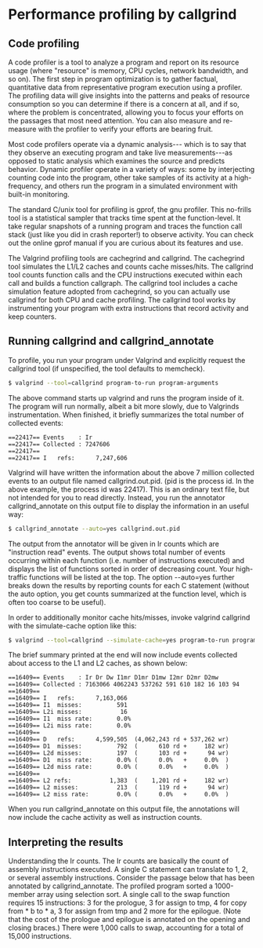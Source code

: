 # Performance profiling by callgrind


## Code profiling

A code profiler is a tool to analyze a program and report on its resource usage
(where "resource" is memory, CPU cycles, network bandwidth, and so on). The
first step in program optimization is to gather factual, quantitative data from
representative program execution using a profiler. The profiling data will give
insights into the patterns and peaks of resource consumption so you can
determine if there is a concern at all, and if so, where the problem is
concentrated, allowing you to focus your efforts on the passages that most need
attention. You can also measure and re-measure with the profiler to verify your
efforts are bearing fruit.

Most code profilers operate via a dynamic analysis--- which is to say that they
observe an executing program and take live measurements---as opposed to static
analysis which examines the source and predicts behavior. Dynamic profiler
operate in a variety of ways: some by interjecting counting code into the
program, other take samples of its activity at a high-frequency, and others run
the program in a simulated environment with built-in monitoring.

The standard C/unix tool for profiling is gprof, the gnu profiler. This
no-frills tool is a statistical sampler that tracks time spent at the
function-level. It take regular snapshots of a running program and traces the
function call stack (just like you did in crash reporter!) to observe activity.
You can check out the online gprof manual if you are curious about its features
and use.

The Valgrind profiling tools are cachegrind and callgrind. The cachegrind tool
simulates the L1/L2 caches and counts cache misses/hits. The callgrind tool
counts function calls and the CPU instructions executed within each call and
builds a function callgraph. The callgrind tool includes a cache simulation
feature adopted from cachegrind, so you can actually use callgrind for both CPU
and cache profiling. The callgrind tool works by instrumenting your program
with extra instructions that record activity and keep counters.

## Running callgrind and callgrind_annotate

To profile, you run your program under Valgrind and explicitly request the
callgrind tool (if unspecified, the tool defaults to memcheck).

```sh
$ valgrind --tool=callgrind program-to-run program-arguments
```

The above command starts up valgrind and runs the program inside of it. The
program will run normally, albeit a bit more slowly, due to Valgrinds
instrumentation. When finished, it briefly summarizes the total number of
collected events:

```
==22417== Events    : Ir
==22417== Collected : 7247606
==22417==
==22417== I   refs:      7,247,606
```

Valgrind will have written the information about the above 7 million collected
events to an output file named callgrind.out.pid. (pid is the process id. In
the above example, the process id was 22417). This is an ordinary text file,
but not intended for you to read directly. Instead, you run the annotator
callgrind_annotate on this output file to display the information in an useful
way:

```sh
$ callgrind_annotate --auto=yes callgrind.out.pid
```

The output from the annotator will be given in Ir counts which are "instruction
read" events. The output shows total number of events occurring within each
function (i.e. number of instructions executed) and displays the list of
functions sorted in order of decreasing count. Your high-traffic functions will
be listed at the top. The option --auto=yes further breaks down the results by
reporting counts for each C statement (without the auto option, you get counts
summarized at the function level, which is often too coarse to be useful).

In order to additionally monitor cache hits/misses, invoke valgrind callgrind
with the simulate-cache option like this:

```sh
$ valgrind --tool=callgrind --simulate-cache=yes program-to-run program-arguments
```

The brief summary printed at the end will now include events collected about
access to the L1 and L2 caches, as shown below:

```
==16409== Events    : Ir Dr Dw I1mr D1mr D1mw I2mr D2mr D2mw
==16409== Collected : 7163066 4062243 537262 591 610 182 16 103 94
==16409==
==16409== I   refs:      7,163,066
==16409== I1  misses:          591
==16409== L2i misses:           16
==16409== I1  miss rate:       0.0%
==16409== L2i miss rate:       0.0%
==16409==
==16409== D   refs:      4,599,505  (4,062,243 rd + 537,262 wr)
==16409== D1  misses:          792  (      610 rd +     182 wr)
==16409== L2d misses:          197  (      103 rd +      94 wr)
==16409== D1  miss rate:       0.0% (      0.0%   +     0.0%  )
==16409== L2d miss rate:       0.0% (      0.0%   +     0.0%  )
==16409==
==16409== L2 refs:           1,383  (    1,201 rd +     182 wr)
==16409== L2 misses:           213  (      119 rd +      94 wr)
==16409== L2 miss rate:        0.0% (      0.0%   +     0.0%  )
```

When you run callgrind_annotate on this output file, the annotations will now include the cache activity as well as instruction counts.

## Interpreting the results

Understanding the Ir counts. The Ir counts are basically the count of assembly instructions executed. A single C statement can translate to 1, 2, or several assembly instructions. Consider the passage below that has been annotated by callgrind_annotate. The profiled program sorted a 1000-member array using selection sort. A single call to the swap function requires 15 instructions: 3 for the prologue, 3 for assign to tmp, 4 for copy from * b to * a, 3 for assign from tmp and 2 more for the epilogue. (Note that the cost of the prologue and epilogue is annotated on the opening and closing braces.) There were 1,000 calls to swap, accounting for a total of 15,000 instructions.
